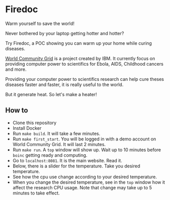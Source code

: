 # Firedoc

Warm yourself to save the world!

Never bothered by your laptop getting hotter and hotter?

Try Firedoc, a POC showing you can warm up your home while curing diseases.

[World Community Grid](https://www.worldcommunitygrid.org/discover.action) is a project created by IBM.
It currently focus on providing computer power to scientifics for Ebola, AIDS, Childhood cancers and more.

Providing your computer power to scientifics research can help cure theses diseases faster and faster, it is really useful to the world.

But it generate heat. So let's make a heater!

## How to

- Clone this repository
- Install Docker
- Run `make build`. It will take a few minutes.
- Run `make first_start`. You will be logged in with a demo account on World Community Grid. It will last 2 minutes.
- Run `make run`. A `top` window will show up. Wait up to 10 minutes before `boinc` getting ready and computing.
- Go to `localhost:8081`. It is the main website. Read it.
- Below, there is a slider for the temperature. Take you desired temperature.
- See how the cpu use change according to your desired temperature.
- When you change the desired temperature, see in the `top` window how it affect the research CPU usage. Note that change may take up to 5 minutes to take effect.
